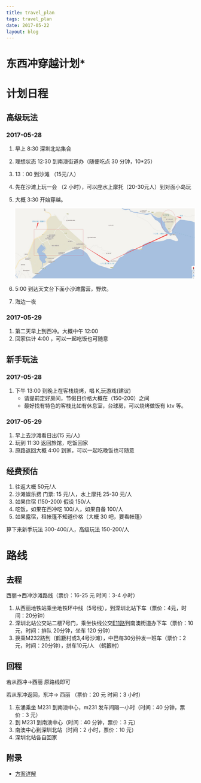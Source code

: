 ```yaml
---
title: travel_plan    
tags: travel_plan      
date: 2017-05-22      
layout: blog
---
```


# 东西冲穿越计划*


# 计划日程

## 高级玩法

### 2017-05-28

1. 早上 8:30 深圳北站集合
2. 理想状态 12:30 到南澳街道办（随便吃点 30 分钟，10*25）
3. 13：00 到沙滩 （15元/人）
4. 先在沙滩上玩一会 （2 小时），可以座水上摩托（20-30元人）到对面小岛玩
5. 大概 3:30 开始穿越。

    ![](./travel_way.jpg)
    
6. 5:00 到达天文台下面小沙滩露营，野炊。
7. 海边一夜

### 2017-05-29

1. 第二天早上到西冲。大概中午 12:00 
2. 回家估计 4:00 ，可以一起吃饭也可随意

## 新手玩法

### 2017-05-28

1. 下午 13:00 到晚上在客栈烧烤，唱 K,玩游戏(建议)
    * 请提前定好房间，节假日价格大概在（150-200）之间
    * 最好找有特色的客栈比如有休息室，台球房，可以烧烤做饭有 ktv 等。    

### 2017-05-29

1. 早上去沙滩看日出(15 元/人)
2. 玩到 11:30 返回旅馆，吃饭回家
3. 原路返回大概 4:00 到家，可以一起吃晚饭也可随意

## 经费预估

1. 往返大概 50元/人
2. 沙滩娱乐费 门票: 15 元/人，水上摩托 25-30 元/人
3. 如果住宿 (150-200) 假设 150/人
4. 吃饭，如果在西冲吃 100/人，如果自备 100/人
5. 如果露宿，租帐篷不知道价格（大概 30 吧，要看帐篷）

算下来新手玩法 300-400/人，高级玩法 150-200/人


# 路线

## 去程

西丽->西冲沙滩路线（票价：16-25 元 时间：3-4 小时）

1. 从西丽地铁站乘坐地铁环中线（5号线），到深圳北站下车（票价：4元，时间：20分钟） 
2. 深圳北站公交站二楼7号门，乘坐快线公交[E11路](http://jt.sz.bendibao.com/bus/linesearch.aspx)到南澳街道办下车（票价：10元，时间：排队 20分钟，坐车 120 分钟）
3. 换乘M232路到（鹤籔村或3,4号沙滩），中巴每30分钟发一班车（票价：2元，时间：20分钟），拼车10元/人 （鹤籔村）


## 回程

若从西冲->西丽 原路线即可

若从东冲返回，东冲-> 西丽 （票价：20 元 时间：3 小时）
1. 东涌乘坐 M231 到南澳中心，m231 发车间隔一小时（时间：40 分钟，票价：3 元）
2. 到 M231 到南澳中心（时间：40 分钟，票价：3 元）
3. 南澳中心到深圳北站（时间：2 小时，票价：10 元）
4. 深圳北站各自回家



## 附录

* [方案详解](./detail.md)

